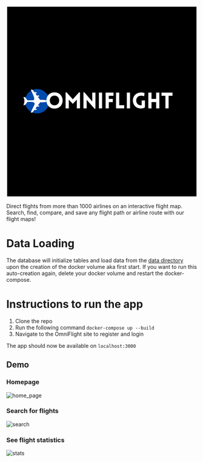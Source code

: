 <p align="center">
<img src="https://github.com/alish2001/OmniFlight/blob/master/frontend/public/omniflight_logo_black_background.png?raw=true">
</p>

Direct flights from more than 1000 airlines on an interactive flight map. Search, find, compare, and save any flight path or airline route with our flight maps!

# Data Loading

The database will initialize tables and load data from the [data directory](/database/data) upon the creation of the docker volume aka first start.
If you want to run this auto-creation again, delete your docker volume and restart the docker-compose.

# Instructions to run the app

1. Clone the repo
2. Run the following command `docker-compose up --build`
3. Navigate to the OmniFlight site to register and login

The app should now be available on `localhost:3000`

## Demo

### Homepage

<img src="https://github.com/zainafzal0/PassGuard/blob/master/images/omniHome.png" alt="home_page" width="500"/>

### Search for flights

<img src="https://github.com/zainafzal0/PassGuard/blob/master/images/omniSearch.png" alt="search" width="500"/>

### See flight statistics

<img src="https://github.com/zainafzal0/PassGuard/blob/master/images/omniStats.png" alt="stats" width="500"/>
